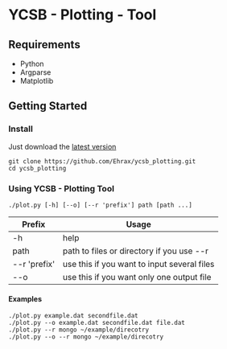 # YCSB - Plotting - Tool

## Requirements
- Python
- Argparse
- Matplotlib

## Getting Started

### Install
Just download the [latest version](https://github.com/Ehrax/ycsb_plotting.git)
```
git clone https://github.com/Ehrax/ycsb_plotting.git
cd ycsb_plotting
```

### Using YCSB - Plotting Tool
```
./plot.py [-h] [--o] [--r 'prefix'] path [path ...]
```

| Prefix | Usage |
| ------ | ----- |
| -h     | help  |
| path   | path to files or directory if you use --r |
| --r 'prefix'  | use this if you want to input several files |
| --o    | use this if you want only one output file |

#### Examples
```
./plot.py example.dat secondfile.dat
./plot.py --o example.dat secondfile.dat file.dat
./plot.py --r mongo ~/example/direcotry
./plot.py --o --r mongo ~/example/direcotry
```
